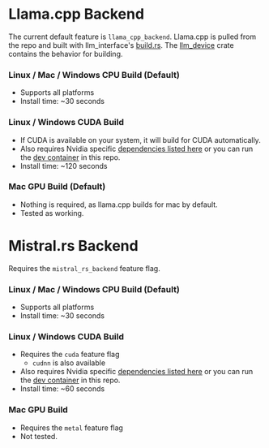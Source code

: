 
# Llama.cpp Backend

The current default feature is `llama_cpp_backend`. Llama.cpp is pulled from the repo and built with llm_interface's [build.rs](../llm_interface/build.rs). The [llm_device](../llm_devices/) crate contains the behavior for building.

### Linux / Mac / Windows CPU Build (Default)

* Supports all platforms
* Install time: ~30 seconds

### Linux / Windows CUDA Build 

* If CUDA is available on your system, it will build for CUDA automatically.
* Also requires Nvidia specific [dependencies listed here](https://github.com/ggerganov/llama.cpp/blob/master/docs/build.md) or you can run the [dev container](../.devcontainer/devcontainer.json) in this repo.
* Install time: ~120 seconds

### Mac GPU Build (Default)

* Nothing is required, as llama.cpp builds for mac by default.
* Tested as working.

# Mistral.rs Backend

Requires the `mistral_rs_backend` feature flag.

### Linux / Mac / Windows CPU Build (Default)

* Supports all platforms
* Install time: ~30 seconds

### Linux / Windows CUDA Build 

* Requires the `cuda` feature flag
    * `cudnn` is also available
* Also requires Nvidia specific [dependencies listed here](https://github.com/ggerganov/llama.cpp/blob/master/docs/build.md) or you can run the [dev container](../.devcontainer/devcontainer.json) in this repo.
* Install time: ~60 seconds

### Mac GPU Build

* Requires the `metal` feature flag
* Not tested.


